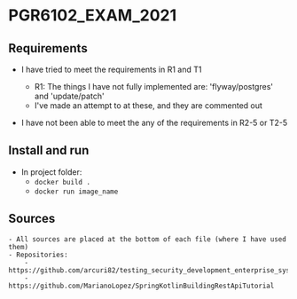 # PGR6102_EXAM_2021

## Requirements

- I have tried to meet the requirements in R1 and T1
    - R1: The things I have not fully implemented are: 'flyway/postgres' and 'update/patch'
    - I've made an attempt to at these, and they are commented out

- I have not been able to meet the any of the requirements in R2-5 or T2-5


## Install and run

- In project folder:
  - ``docker build .``
  - ``docker run image_name``


## Sources
    - All sources are placed at the bottom of each file (where I have used them)
    - Repositories: 
        -  https://github.com/arcuri82/testing_security_development_enterprise_systems
        -  https://github.com/MarianoLopez/SpringKotlinBuildingRestApiTutorial

